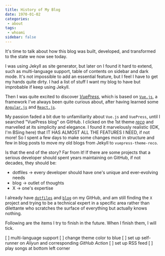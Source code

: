 ```yaml
---
title: History of My Blog
date: 1970-01-02
categories:
 - about
tags:
 - whoami
sidebar: false
---
```


It's time to talk about how this blog was built, developed, and transformed to the state we now see today.

I was using Jekyll as site generator, but later on I found it hard to extend, such as multi-language support, table of contents on sidebar and dark mode. It's not impossible to add an essential feature, but I feel I have to get my hands quite dirty. I had a list of stuff I want my blog to have but improbable if keep using Jekyll.

Then I was quite excited to discover [*VuePress*](https://vuepress.vuejs.org/), which is based on [`Vue.js`](https://vuejs.org/), a framework I've always been quite curious about, after having learned some [`Angular.js`](https://angular.io/) and [`React.js`](https://reactjs.org/).

My passion faded a bit due to unfamiliarity about `Vue.js` and `VuePress`, until I searched "VuePress blog" on GitHub. I clicked on the 1st theme [*reco*](https://vuepress-theme-reco.recoluan.com/en/) and marvelled at its simplicity and elegance. I found it marvelously realistic (IDK, I'm BSing here) that IT HAS ALMOST ALL THE FEATURES I NEED, if not more! So I spent a few days to make some changes most in structure and few in blog posts to move my old blogs from Jekyll to `vuepress-theme-reco`.

Is that the end of the story? Far from it! If there are some projects that a serious developer should spent years maintaining on GitHub, if not decades, they should be:

- dotfiles -> every developer should have one's unique and ever-evolving needs
- blog -> outlet of thoughts
- X -> one's expertise

I already have [`dotfiles`](https://github.com/franklinqin0/dotfiles/tree/master) and [`blog`](https://github.com/franklinqin0/blog/tree/master) on my GitHub, and am still finding the `X` project and trying to be a technical expert in a specific area rather than dilettante who scratches the surface of everything but actually knows nothing.

Following are the items I try to finish in the future. When I finish them, I will tick.

[ ] multi-language support
[ ] change theme color to blue
[ ] set up self-runner on *Aliyun* and corresponding *GitHub Action*
[ ] set up RSS feed
[ ] play songs at bottom left corner